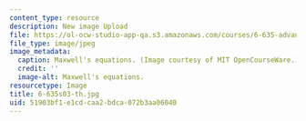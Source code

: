 ```yaml
---
content_type: resource
description: New image Upload
file: https://ol-ocw-studio-app-qa.s3.amazonaws.com/courses/6-635-advanced-electromagnetism-spring-2003/51903bf1e1cdcaa2bdca072b3aa06040_6-635s03-th.jpg
file_type: image/jpeg
image_metadata:
  caption: Maxwell's equations. (Image courtesy of MIT OpenCourseWare.)
  credit: ''
  image-alt: Maxwell's equations.
resourcetype: Image
title: 6-635s03-th.jpg
uid: 51903bf1-e1cd-caa2-bdca-072b3aa06040
---
```

